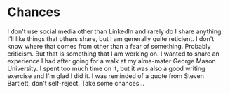 # Chances


I don't use social media other than LinkedIn and rarely do I share anything.  I'll like things that others share, but I am generally quite reticient.  I don't know where that comes from other than a fear of something.  Probably criticism.  But that is something that I am working on.  I wanted to share an experience I had after going for a walk at my alma-mater George Mason University.  I spent too much time on it, but it was also a good writing exercise and I'm glad I did it.  I was reminded of a quote from Steven Bartlett, don't self-reject.  Take some chances...
